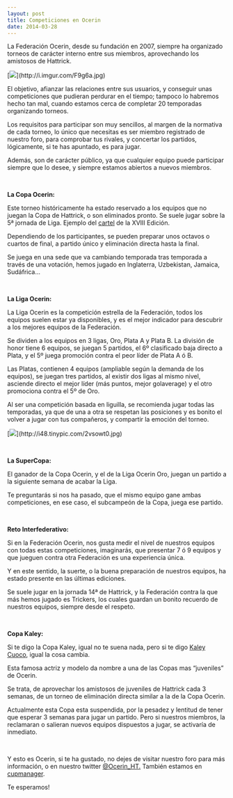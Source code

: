 ```yaml
---
layout: post
title: Competiciones en Ocerin
date: 2014-03-28
---
```


La Federación Ocerin, desde su fundación en 2007, siempre ha organizado torneos de carácter interno entre sus miembros, aprovechando los amistosos de Hattrick.

[![](https://images-blogger-opensocial.googleusercontent.com/gadgets/proxy?url=http%3A%2F%2Fi.imgur.com%2FF9g6a.jpg&container=blogger&gadget=a&rewriteMime=image%2F*)](http://i.imgur.com/F9g6a.jpg)

El objetivo, afianzar las relaciones entre sus usuarios, y conseguir unas competiciones que pudieran perdurar en el tiempo; tampoco lo habremos hecho tan mal, cuando estamos cerca de completar 20 temporadas organizando torneos.

Los requisitos para participar son muy sencillos, al margen de la normativa de cada torneo, lo único que necesitas es ser miembro registrado de nuestro foro, para comprobar tus rivales, y concertar los partidos, lógicamente, si te has apuntado, es para jugar.

Además, son de carácter público, ya que cualquier equipo puede participar siempre que lo desee, y siempre estamos abiertos a nuevos miembros.

 

**La Copa Ocerin:**

Este torneo históricamente ha estado reservado a los equipos que no juegan la Copa de Hattrick, o son eliminados pronto. Se suele jugar sobre la 5ª jornada de Liga. Ejemplo del [cartel](http://i48.tinypic.com/30jr8sx.png) de la XVIII Edición.

Dependiendo de los participantes, se pueden preparar unos octavos o cuartos de final, a partido único y eliminación directa hasta la final.

Se juega en una sede que va cambiando temporada tras temporada a través de una votación, hemos jugado en Inglaterra, Uzbekistan, Jamaica, Sudáfrica...

 

**La Liga Ocerin:**

La Liga Ocerin es la competición estrella de la Federación, todos los equipos suelen estar ya disponibles, y es el mejor indicador para descubrir a los mejores equipos de la Federación.

Se dividen a los equipos en 3 ligas, Oro, Plata A y Plata B. La división de honor tiene 6 equipos, se juegan 5 partidos, el 6º clasificado baja directo a Plata, y el 5º juega promoción contra el peor líder de Plata A ó B.

Las Platas, contienen 4 equipos (ampliable según la demanda de los equipos), se juegan tres partidos, al existir dos ligas al mismo nivel, asciende directo el mejor líder (más puntos, mejor golaverage) y el otro promociona contra el 5º de Oro.

Al ser una competición basada en liguilla, se recomienda jugar todas las temporadas, ya que de una a otra se respetan las posiciones y es bonito el volver a jugar con tus compañeros, y compartir la emoción del torneo.

[![](https://images-blogger-opensocial.googleusercontent.com/gadgets/proxy?url=http%3A%2F%2Fi48.tinypic.com%2F2vsowt0.jpg&container=blogger&gadget=a&rewriteMime=image%2F*)](http://i48.tinypic.com/2vsowt0.jpg)

 

**La SuperCopa:**

El ganador de la Copa Ocerin, y el de la Liga Ocerin Oro, juegan un partido a la siguiente semana de acabar la Liga.

Te preguntarás si nos ha pasado, que el mismo equipo gane ambas competiciones, en ese caso, el subcampeón de la Copa, juega ese partido.

 

**Reto Interfederativo:**

Si en la Federación Ocerin, nos gusta medir el nivel de nuestros equipos con todas estas competiciones, imaginarás, que presentar 7 ó 9 equipos y que jueguen contra otra Federación es una experiencia única.

Y en este sentido, la suerte, o la buena preparación de nuestros equipos, ha estado presente en las últimas ediciones.

Se suele jugar en la jornada 14ª de Hattrick, y la Federación contra la que más hemos jugado es Trickers, los cuales guardan un bonito recuerdo de nuestros equipos, siempre desde el respeto.

 

**Copa Kaley:**

Si te digo la Copa Kaley, igual no te suena nada, pero si te digo [Kaley Cuoco](http://i.imgur.com/eHW5o.jpg), igual la cosa cambia.

Esta famosa actriz y modelo da nombre a una de las Copas mas “juveniles” de Ocerin.

Se trata, de aprovechar los amistosos de juveniles de Hattrick cada 3 semanas, de un torneo de eliminación directa similar a la de la Copa Ocerin.

Actualmente esta Copa esta suspendida, por la pesadez y lentitud de tener que esperar 3 semanas para jugar un partido. Pero si nuestros miembros, la reclamaran o salieran nuevos equipos dispuestos a jugar, se activaría de inmediato.

 

Y esto es Ocerin, si te ha gustado, no dejes de visitar nuestro foro para más información, o en nuestro twitter [@Ocerin\_HT.](https://twitter.com/Ocerin_HT) También estamos en [cupmanager](http://www.cupmanager.org/files/index.php?mainpage=alliancedetails&nAllianceId=1992).

Te esperamos!
